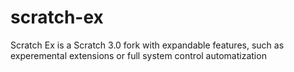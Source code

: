 # scratch-ex
Scratch Ex is a Scratch 3.0 fork with expandable features, such as experemental extensions or full system control automatization
